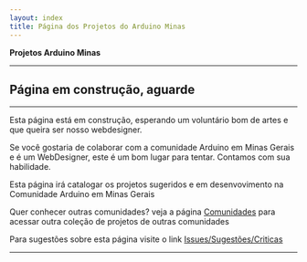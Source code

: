 ```yaml
---
layout: index
title: Página dos Projetos do Arduino Minas
---
```

**Projetos Arduino Minas**


<hr/>
<h2>Página em construção, aguarde</h2>
<hr/>
<p>Esta página está em construção, esperando um voluntário bom de artes e que queira ser nosso webdesigner.</p>
<p>Se você gostaria de colaborar com a comunidade Arduino em Minas Gerais e é um WebDesigner, 
este é um bom lugar para tentar. Contamos com sua habilidade.</p>
<p>Esta página irá catalogar os projetos sugeridos e em desenvovimento na Comunidade Arduino em Minas Gerais</p>
<p>Quer conhecer outras comunidades? veja a página <a href="comunidades.html">Comunidades</a> para acessar outra
coleção de projetos de outras comunidades</p>
<p>Para sugestões sobre esta página visite o link 
<a href="http://github.com/Arduino-Minas/arduino-minas.github.com/issues">Issues/Sugestões/Criticas</a>
<hr/>
